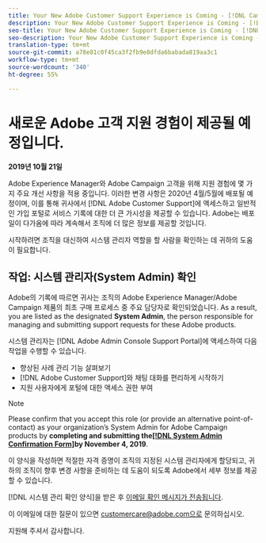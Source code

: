 ```yaml
---
title: Your New Adobe Customer Support Experience is Coming - [!DNL Campaign] deploy contact
description: Your New Adobe Customer Support Experience is Coming - [!DNL Campaign] deploy contact
seo-title: Your New Adobe Customer Support Experience is Coming - [!DNL Campaign] deploy contact
seo-description: Your New Adobe Customer Support Experience is Coming - [!DNL Campaign] deploy contact
translation-type: tm+mt
source-git-commit: a78e81c0f45ca3f2fb9e8dfda6babada819aa3c1
workflow-type: tm+mt
source-wordcount: '340'
ht-degree: 55%

---
```



# 새로운 Adobe 고객 지원 경험이 제공될 예정입니다.

**2019년 10월 21일**

Adobe Experience Manager와 Adobe Campaign 고객을 위해 지원 경험에 몇 가지 주요 개선 사항을 적용 중입니다. 이러한 변경 사항은 2020년 4월/5월에 배포될 예정이며, 이를 통해 귀사에서 [!DNL Adobe Customer Support]에 액세스하고 일반적인 가입 포털로 서비스 기록에 대한 더 큰 가시성을 제공할 수 있습니다. Adobe는 배포일이 다가옴에 따라 계속해서 조직에 더 많은 정보를 제공할 것입니다.

시작하려면 조직을 대신하여 시스템 관리자 역할을 할 사람을 확인하는 데 귀하의 도움이 필요합니다.

## 작업: 시스템 관리자(System Admin) 확인

Adobe의 기록에 따르면 귀사는 조직의 Adobe Experience Manager/Adobe Campaign 제품의 최초 구매 프로세스 중 주요 담당자로 확인되었습니다. As a result, you are listed as the designated **System Admin**, the person responsible for managing and submitting support requests for these Adobe products.

시스템 관리자는 [!DNL Adobe Admin Console Support Portal]에 액세스하여 다음 작업을 수행할 수 있습니다.

* 향상된 사례 관리 기능 살펴보기
* [!DNL Adobe Customer Support]와 채팅 대화를 편리하게 시작하기
* 지원 사용자에게 포털에 대한 액세스 권한 부여

>[!NOTE]
>
>Please confirm that you accept this role (or provide an alternative point-of-contact) as your organization’s System Admin for Adobe Campaign products by **completing and submitting the[[!DNL System Admin Confirmation Form]](https://adobe.allegiancetech.com/cgi-bin/qwebcorporate.dll?idx=N5M8RY)by November 4, 2019**.
>
>이 양식을 작성하면 적절한 자격 증명이 조직의 지정된 시스템 관리자에게 할당되고, 귀하의 조직이 향후 변경 사항을 준비하는 데 도움이 되도록 Adobe에서 세부 정보를 제공할 수 있습니다.

[!DNL 시스템 관리 확인 양식]을 받은 후 [이메일 확인 메시지가 전송됩니다](https://adobe.allegiancetech.com/cgi-bin/qwebcorporate.dll?idx=N5M8RY).

이 이메일에 대한 질문이 있으면 customercare@adobe.com으로 문의하십시오.

지원해 주셔서 감사합니다.
